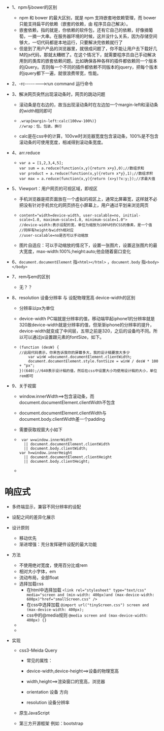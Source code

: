 - 1、npm与bower的区别
  - npm 和 bower 的最大区别，就是 npm 支持嵌套地依赖管理，而 bower只能支持扁平的依赖（嵌套的依赖，由
    程序员自己解决）。
  - 嵌套依赖，指的就是，你依赖的软件包，还有它自己的依赖，好像摘葡萄，一摘一大串。在服务器环境的时候，这并没什么关系，因为存储空间够大，一切代码都是本地运行，只要解决完依赖就行了
  - 但是到了用户产品的浏览器里，就很成问题了，你不能让用户去下载好几M的js代码，那就太糟糕了。在这个情况下，就需要程序员自己手动解决用到的类库的嵌套依赖问题。比如确保各种各样的插件都依赖同一个版本的jQuery。否则每一个不同的插件都依赖不同版本的jquery，把每个版本的jquery都下一遍，就很浪费带宽，性能。


- 2、-rc-------->run  command  运行命令

- 3、解决网页突然出现滚动条时，网页的跳动问题

  - 滚动条是在右边的，故当出现滚动条时在左边加一个margin-left和滚动条的width相同即可

  - ```
    .wrap{margin-left:calc(100vw-100%)}
    //wrap：包，包装，换行
    ```

  - calc是在css中的计算，100vw时浏览器宽度包含滚动条，100%是不包含滚动条的可使用宽度，相减得到滚动条宽度。


- 4、arr.reduce

  - ```
    var a = [1,2,3,4,5];
    var sum = a.reduce(function(x,y){return x+y},0);//数组求和
    var product = a.reduce(function(x,y){return x*y},1);//数组求积
    var max = a.reduce(function(x,y){return (x>y)?x:y;});//求最大值
    ```

- 5、Viewport：用户网页的可视区域，即视区

  - 手机浏览器是把页面放在一个虚拟的视区上，通常比屏幕宽，这样就不必把没有针对手机优化的网页挤在小屏幕上，用户通过平划来浏览网页

  - ```&lt;meta name=&quot;viewport&quot;
    content="width=device-width, user-scalable=no, initial-scale=1.0, maximum-scale=1.0, minimum-scale=1.0">
    //device-width:表示设配的宽，单位为缩放为100%时的CSS的像素，是一个值
    //同样有height与width相对应
    //user-scalable=no是否可以手动缩放
    ```

  - 图片自适应：可以手动缩放的情况下，设置一张图片，设置这张图片的最大宽度，max-width:100%;height:auto;他会随着窗口变化


- 6、`document.documentElement` 指`<html></html>` ，`document.body` 指`<body></body>` 
- 7、rem与em的区别
  - 无？？


- 8、resolution 设备分辨率  与  设配物理宽高  device-width的区别

  - 分辨率以px为单位

  - device-width  PC端就是分辨率的值，移动端早起iphone1的分辨率就是320故device-width就是分辨率的值，但渐渐iphone的分辨率的提升，device-width就变成了中间层，五带之前是320，之后的设备均不同。所以可以通过js设置跟元素的fontSize，如下。

  - ```
    (function (desW) {
    //此段代码表示，你来告诉我你的屏幕多大，我的设计稿要放大多少
        var winW =document.documentElement.clientWidth;
        document.documentElement.style.fontSize = winW / desW * 100 + "px";
    })(640);//640表示设计稿的值，然后在css中设置大小均使用设计稿的大小，单位rem即可
    ```


- 9、关于视窗

  - window.innerWidth==>包含滚动条，而document.documentElement.clientWidth不包含
  - document.documentElement.clientWidth与document.body.clientWidth差一个padding


  - 需要获取视窗大小如下

  - ```
     var w=window.innerWidth
      || document.documentElement.clientWidth
      || document.body.clientWidth;
    var h=window.innerHeight
      || document.documentElement.clientHeight
      || document.body.clientHeight;
    ```

  - ​

# 响应式

- 多终端显示，兼容不同分辨率的设配
- 设配之间的差异化展示
- 设计原则
  - 移动优先
  - 渐进增强：充分发挥硬件设配的最大功能


- 方法

  - 不使用绝对宽度，使用百分比或rem
  - 相对大小字体，em
  - 流动布局，全部float
  - 选择加载css
    - 在html中选择加载 `<link rel="stylesheet" type="text/css" media="screen and (min-width: 400px)and (max-device-width: 600px)"href="smallScreen.css" />`
    - 在css中选择加载 `@import url("tinyScreen.css") screen and (max-device-width: 400px);`
    - css中的@media规则 `@media screen and (max-device-width: 400px) {}`
  - ​
  - ​

- 实现

  - css3-Meida Query

    - 常见的属性：


    - device-width,device-height==>设备的物理宽高
    - width,height==>渲染窗口的宽高，浏览器
    - orientation    设备 方向
    - resolution      设备分辨率


  - 原生JavaScript
  - 第三方开源框架  例如：bootstrap